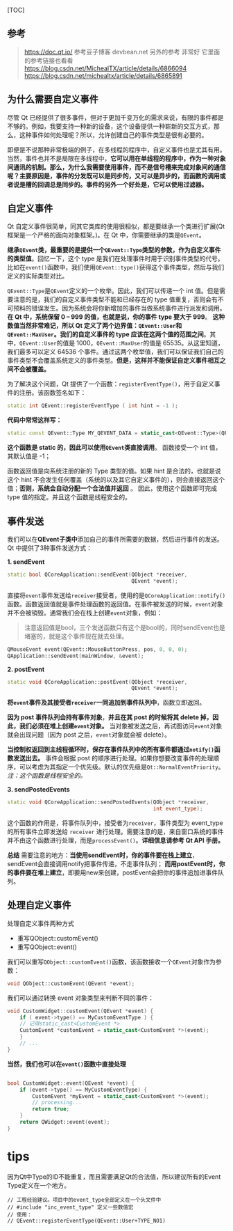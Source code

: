 [TOC]

## 参考
> https://doc.qt.io/
> 参考豆子博客  devbean.net
> 另外的参考 非常好 它里面的参考链接也看看 
> https://blog.csdn.net/MichealTX/article/details/6866094
> https://blog.csdn.net/michealtx/article/details/6865891

## 为什么需要自定义事件

尽管 Qt  已经提供了很多事件，但对于更加千变万化的需求来说，有限的事件都是不够的。例如，我要支持一种新的设备，这个设备提供一种崭新的交互方式，那么，这种事件如何处理呢？所以，允许创建自己的事件类型是很有必要的。

即便是不说那种非常极端的例子，在多线程的程序中，自定义事件也是尤其有用。当然，事件也并不是局限在多线程中，**它可以用在单线程的程序中，作为一种对象间通讯的机制。那么，为什么我需要使用事件，而不是信号槽来完成对象间的通信呢？主要原因是，事件的分发既可以是同步的，又可以是异步的，而函数的调用或者说是槽的回调总是同步的。事件的另外一个好处是，它可以使用过滤器。**

## 自定义事件

Qt 自定义事件很简单，同其它类库的使用很相似，都是要继承一个类进行扩展(Qt框架是一个严格的面向对象框架。)。在 Qt 中，你需要继承的类是`QEvent`。

**继承`QEvent`类，最重要的是提供一个`QEvent::Type`类型的参数，作为自定义事件的类型值**。回忆一下，这个 type 是我们在处理事件时用于识别事件类型的代号。比如在`event()`函数中，我们使用`QEvent::type()`获得这个事件类型，然后与我们定义的实际类型对比。

`QEvent::Type`是`QEvent`定义的一个枚举。因此，我们可以传递一个  int 值。但是需要注意的是，我们的自定义事件类型不能和已经存在的 type  值重复，否则会有不可预料的错误发生。因为系统会将你新增加的事件当做系统事件进行派发和调用。**在 Qt 中，系统保留 0 – 999 的值，也就是说，你的事件 type 要大于 999**。
**这种数值当然非常难记，所以 Qt 定义了两个边界值：`QEvent::User`和`QEvent::MaxUser`。我们的自定义事件的 type 应该在这两个值的范围之间**。其中，`QEvent::User`的值是 1000，`QEvent::MaxUser`的值是 65535。从这里知道，我们最多可以定义 64536 个事件。通过这两个枚举值，我们可以保证我们自己的事件类型不会覆盖系统定义的事件类型。**但是，这样并不能保证自定义事件相互之间不会被覆盖。**

为了解决这个问题，Qt 提供了一个函数：`registerEventType()`，用于自定义事件的注册。该函数签名如下：

```cpp
static int QEvent::registerEventType ( int hint = -1 );
```

**代码中常常这样写：**

```cpp
static const QEvent::Type MY_QEVENT_DATA = static_cast<QEvent::Type>(QEvent::registerEventType(QEvent::User+1));
```

**这个函数是 static 的，因此可以使用`QEvent`类直接调用**。   函数接受一个  int 值，其默认值是 -1；

函数返回值是向系统注册的新的 Type 类型的值。如果 hint 是合法的，也就是说这个 hint  不会发生任何覆盖（系统的以及其它自定义事件的），则会直接返回这个值；**否则，系统会自动分配一个合法值并返回** 。 因此，使用这个函数即可完成 type  值的指定。并且这个函数是线程安全的。

## 事件发送

我们可以在**QEvent子类中**添加自己的事件所需要的数据，然后进行事件的发送。Qt 中提供了3种事件发送方式：

**1. sendEvent**

```cpp
static bool QCoreApplication::sendEvent(QObject *receiver,
                                        QEvent *event);
```
直接将`event`事件发送给`receiver`接受者，使用的是`QCoreApplication::notify()`函数。函数返回值就是事件处理函数的返回值。在事件被发送的时候，`event`对象并不会被销毁。通常我们会在栈上创建`event`对象，例如：

> 注意返回值是bool，三个发送函数只有这个是bool的，同时sendEvent也是堵塞的，就是这个事件现在就去处理。

```cpp
QMouseEvent event(QEvent::MouseButtonPress, pos, 0, 0, 0);
QApplication::sendEvent(mainWindow, &event);
```

**2. postEvent**

```cpp
static void QCoreApplication::postEvent(QObject *receiver,
                                        QEvent *event);
```

**将`event`事件及其接受者`receiver`一同追加到事件队列中**，函数立即返回。

**因为 post 事件队列会持有事件对象**，**并且在其 post 的时候将其 delete 掉，因此，我们必须在堆上创建`event`对象。** 当对象被发送之后，再试图访问`event`对象就会出现问题（因为 post 之后，`event`对象就会被 delete）。

**当控制权返回到主线程循环时，保存在事件队列中的所有事件都通过`notify()`函数发送出去。**
事件会根据 post 的顺序进行处理。如果你想要改变事件的处理顺序，可以考虑为其指定一个优先级。默认的优先级是`Qt::NormalEventPriority`。*注：这个函数是线程安全的。*

**3. sendPostedEvents**

```cpp
static void QCoreApplication::sendPostedEvents(QObject *receiver,
                                               int event_type);
```

这个函数的作用是，将事件队列中，接受者为`receiver`，事件类型为 event_type 的所有事件立即发送给 `receiver` 进行处理。需要注意的是，来自窗口系统的事件并不由这个函数进行处理，而是`processEvent()`。**详细信息请参考 Qt API 手册。**

**总结**
需要注意的地方：**当使用sendEvent时，你的事件要在栈上建立**，sendEvent会直接调用notify把事件传递，不走事件队列；
**而用postEvent时，你的事件要在堆上建立**，即要用new来创建，postEvent会把你的事件追加进事件队列。

## 处理自定义事件

处理自定义事件两种方式
- 重写QObject::customEvent()
- 重写QObject::event()

我们可以重写`QObject::customEvent()`函数，该函数接收一个`QEvent`对象作为参数：

```cpp
void QObject::customEvent(QEvent *event);
```

我们可以通过转换 event 对象类型来判断不同的事件：

```cpp
void CustomWidget::customEvent(QEvent *event) {
    if ( event->type() == MyCustomEventType ) {
    // 记得static_cast<CustomEvent *>
    CustomEvent *customEvent = static_cast<CustomEvent *>(event);
    }
    // ...
}
```

**当然，我们也可以在`event()`函数中直接处理**

```cpp

bool CustomWidget::event(QEvent *event) {
    if (event->type() == MyCustomEventType) {
        CustomEvent *myEvent = static_cast<CustomEvent *>(event);
        // processing...
        return true;
    }
    return QWidget::event(event);
}
```

# tips

因为Qt中Type的ID不能重复，而且需要满足Qt的合法值，所以建议所有的Event Type定义在一个地方。

```
// 工程经验建议。项目中的event_type全部定义在一个头文件中
// #include "inc_event_type" 定义一些数值宏
// 使用：
// QEvent::registerEventType(QEvent::User+TYPE_NO1)
```
